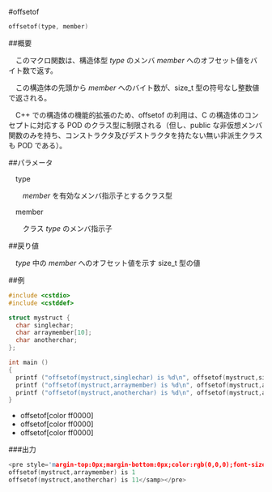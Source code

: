 #offsetof
```cpp
offsetof(type, member)
```

##概要

　このマクロ関数は、構造体型 <i>type </i>のメンバ <i>member </i>へのオフセット値をバイト数で返す。


　この構造体の先頭から <i>member </i>へのバイト数が、size_t 型の符号なし整数値で返される。


　C++ での構造体の機能的拡張のため、offsetof の利用は、C の構造体のコンセプトに対応する POD のクラス型に制限される（但し、public な非仮想メンバ関数のみを持ち、コンストラクタ及びデストラクタを持たない無い非派生クラスも POD である）。


##パラメータ

<p style='text-indent:1em'>type</p>
<p style='text-indent:2em'><i>member</i> を有効なメンバ指示子とするクラス型</p>
<p style='text-indent:1em'>member</p>
<p style='text-indent:2em'>クラス <i>type</i> のメンバ指示子</p>



##戻り値

　<i>type </i>中の <i>member </i>へのオフセット値を示す size_t 型の値



##例

```cpp
#include <cstdio>
#include <cstddef>

struct mystruct {
  char singlechar;
  char arraymember[10];
  char anotherchar;
};

int main ()
{
  printf ("offsetof(mystruct,singlechar) is %d\n", offsetof(mystruct,singlechar));
  printf ("offsetof(mystruct,arraymember) is %d\n", offsetof(mystruct,arraymember));
  printf ("offsetof(mystruct,anotherchar) is %d\n", offsetof(mystruct,anotherchar));
}
```
* offsetof[color ff0000]
* offsetof[color ff0000]
* offsetof[color ff0000]

###出力

```cpp
<pre style='margin-top:0px;margin-bottom:0px;color:rgb(0,0,0);font-size:12px;line-height:normal;background-color:rgb(231,231,231)'><samp>offsetof(mystruct,singlechar) is 0
offsetof(mystruct,arraymember) is 1
offsetof(mystruct,anotherchar) is 11</samp></pre>
```


